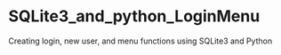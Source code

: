 # SQLite3_and_python_LoginMenu
Creating login, new user, and menu functions using SQLite3 and Python
